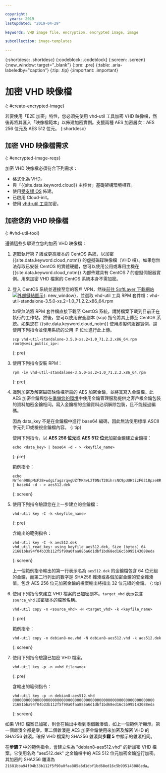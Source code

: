 ```yaml
---

copyright:
  years: 2019
lastupdated: "2019-04-29"

keywords: VHD image file, encryption, encrypted image, image

subcollection: image-templates

---
```


{:shortdesc: .shortdesc}
{:codeblock: .codeblock}
{:screen: .screen}
{:new_window: target="_blank"}
{:pre: .pre}
{:table: .aria-labeledby="caption"}
{:tip: .tip}
{:important: .important}


# 加密 VHD 映像檔 
{: #create-encrypted-image}

若要使用「E2E 加密」特性，您必須先使用 vhd-util 工具加密 VHD 映像檔，然後再將其匯入「映像檔範本」以佈建加密實例。支援兩種 AES 加密層次：AES 256 位元及 AES 512 位元。
{:shortdesc}

## 加密 VHD 映像檔需求
{: #encrypted-image-reqs}

加密 VHD 映像檔必須符合下列需求：

* 格式化為 VHD。
* 與「{{site.data.keyword.cloud}} 主控台」基礎架構環境相容。
* 使用[受支援 OS](/docs/infrastructure/image-templates/?topic=image-templates-preparing-and-importing-images#preparing-and-importing-images) 佈建。
* 已啟用 Cloud-init。
* 使用 [vhd-util 工具](/docs/infrastructure/image-templates?topic=image-templates-create-encrypted-image#vhd-util-tool)加密。

## 加密您的 VHD 映像檔
{: #vhd-util-tool}

遵循這些步驟建立您的加密 VHD 映像檔：

1. 選取執行第 7 版或更高版本的 CentOS 系統，以加密 {{site.data.keyword.cloud_notm}} 的虛擬磁碟映像檔（VHD 檔）。如果您無法存取已安裝 CentOS 的實體硬體，您可以使用公用或專用主機在 {{site.data.keyword.cloud_notm}} 內部佈建具有 CentOS 7 的虛擬伺服器實例。用來加密 VHD 檔案的 CentOS 系統本身不需加密。

2. 登入 CentOS 系統並連接至您的客戶 VPN，然後[前往 SoftLayer 下載網站 ![外部鏈結圖示](../../icons/launch-glyph.svg "外部鏈結圖示")](http://downloads.service.softlayer.com/citrix/xen/){: new_window}，並選取 vhd-util 工具 RPM 套件檔：vhd-util-standalone-3.5.0-xs.2+1.0_71.2.2.x86_64.rpm   

   如果無法將 RPM 套件檔直接下載至 CentOS 系統，請將檔案下載到目前正在執行的工作站。然後，您可以使用安全副本 (scp) 指令將其上傳至 CentOS 系統。如果您在 {{site.data.keyword.cloud_notm}} 使用虛擬伺服器實例，請使用下列指令並使用系統的公用 IP 位址進行此上傳。

   ```
   scp vhd-util-standalone-3.5.0-xs.2+1.0_71.2.2.x86_64.rpm root@<vsi_public_ip>:
   ```
   {: pre}

3. 使用下列指令安裝 RPM：

   ```
   rpm -iv vhd-util-standalone-3.5.0-xs.2+1.0_71.2.2.x86_64.rpm
   ```
   {: pre}

4. 識別加密及解密磁碟映像檔所需的 AES 加密金鑰，並將其寫入金鑰檔。此 AES 加密金鑰與您在[準備您的環境](/docs/infrastructure/image-templates?topic=image-templates-using-end-to-end-e2e-encryption-to-provision-an-encrypted-instance#preparing-your-environment)中使用金鑰管理服務提供之客戶根金鑰包裝的資料加密金鑰相同。寫入金鑰檔的金鑰資料必須解除包裝，且不能經過編碼。 

   因為 data_key 不是在金鑰檔中進行 base64 編碼，因此無法使用標準 ASCII 字元列印或檢視金鑰檔內容。
   {: tip}

   使用下列指令，以 **AES 256 位元**或 **AES 512 位元**加密金鑰建立金鑰檔： 
   
   ```
   echo <data_key> | base64 -d - > <keyfile_name>
   ```
   {: pre} 

   範例指令：

   ```
   echo Nrfen98EpMxF2B+wdgLfagzrqvgUZfMK4vL2T0NsT20ihrsNC9pUUHtizF6218pze8RLCgQ6kwxuE58IWLzgDA== | base64 -d - > aes512.dek
   ```
   {: screen}

5. 使用下列指令驗證您在上一步建立的金鑰檔：

   ```
   vhd-util key -C -k <keyfile_name>
   ```
   {: pre}

   含輸出的範例指令：

   ```
   vhd-util key -C -k aes512.dek
   vhd_util_read_key: using keyfile aes512.dek, Size (bytes) 64
   21681bba94f04b33b112f5f90a0faa885a6d1dbf1bd68ed16c5b995143088eda
   ```
   {: screen}

   上一個範例指令輸出的第一行表示名為 `aes512.dek` 的金鑰檔包含 64 位元組的金鑰，而第二行列出的數字是 SHA256 雜湊或各個加密金鑰的安全雜湊值。包含 AES 256 位元加密金鑰的檔案輸出將指出 32 位元組的金鑰。
   {: tip} 

6. 使用下列指令來建立 VHD 檔案的已加密副本。`target_vhd` 表示包含 `source_vhd` 加密版本的檔案名稱。

   ```
   vhd-util copy -n <source_vhd> -N <target_vhd> -k <keyfile_name>
   ```
   {: pre}    

   範例指令：

   ```
   vhd-util copy -n debian8-ne.vhd -N debian8-aes512.vhd -k aes512.dek
   ```
   {: screen}

7. 使用下列指令驗證已加密 VHD 檔案。

   ```
   vhd-util key -p -n <vhd_filename>
   ```
   {: pre}

   含輸出的範例指令：

   ```
   vhd-util key -p -n debian8-aes512.vhd
   0000000000000000000000000000000000000000000000000000000000000000
   21681bba94f04b33b112f5f90a0faa885a6d1dbf1bd68ed16c5b995143088eda
   ```
   {: screen}

如果 VHD 檔案已加密，則會在輸出中看到兩個雜湊值，如上一個範例所顯示。第一個雜湊全都是零。第二個雜湊是 AES 加密金鑰使用來加密及解密 VHD 的 SHA256 雜湊。確保 VHD 檔案的 SHA256 雜湊與**步驟 5** 中顯示的雜湊相同。

在**步驟 7** 中的範例指令，會建立名為 "debian8-aes512.vhd" 的新加密 VHD 檔案。它使用名為 "aes512.dek" 之金鑰檔中的 AES 512 位元加密金鑰進行加密。其加密的 SHA256 雜湊為 `21681bba94f04b33b112f5f90a0faa885a6d1dbf1bd68ed16c5b995143088eda`。
